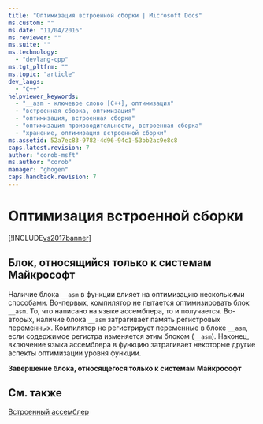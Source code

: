 ```yaml
---
title: "Оптимизация встроенной сборки | Microsoft Docs"
ms.custom: ""
ms.date: "11/04/2016"
ms.reviewer: ""
ms.suite: ""
ms.technology: 
  - "devlang-cpp"
ms.tgt_pltfrm: ""
ms.topic: "article"
dev_langs: 
  - "C++"
helpviewer_keywords: 
  - "__asm - ключевое слово [C++], оптимизация"
  - "встроенная сборка, оптимизация"
  - "оптимизация, встроенная сборка"
  - "оптимизация производительности, встроенная сборка"
  - "хранение, оптимизация встроенной сборки"
ms.assetid: 52a7ec83-9782-4d96-94c1-53bb2ac9e8c8
caps.latest.revision: 7
author: "corob-msft"
ms.author: "corob"
manager: "ghogen"
caps.handback.revision: 7
---
```

# Оптимизация встроенной сборки
[!INCLUDE[vs2017banner](../../assembler/inline/includes/vs2017banner.md)]

## Блок, относящийся только к системам Майкрософт  
 Наличие блока `__asm` в функции влияет на оптимизацию несколькими способами.  Во\-первых, компилятор не пытается оптимизировать блок `__asm`.  То, что написано на языке ассемблера, то и получается.  Во\-вторых, наличие блока `__asm` затрагивает память регистровых переменных.  Компилятор не регистрирует переменные в блоке `__asm`, если содержимое регистра изменяется этим блоком \(`__asm`\).  Наконец, включение языка ассемблера в функцию затрагивает некоторые другие аспекты оптимизации уровня функции.  
  
 **Завершение блока, относящегося только к системам Майкрософт**  
  
## См. также  
 [Встроенный ассемблер](../../assembler/inline/inline-assembler.md)